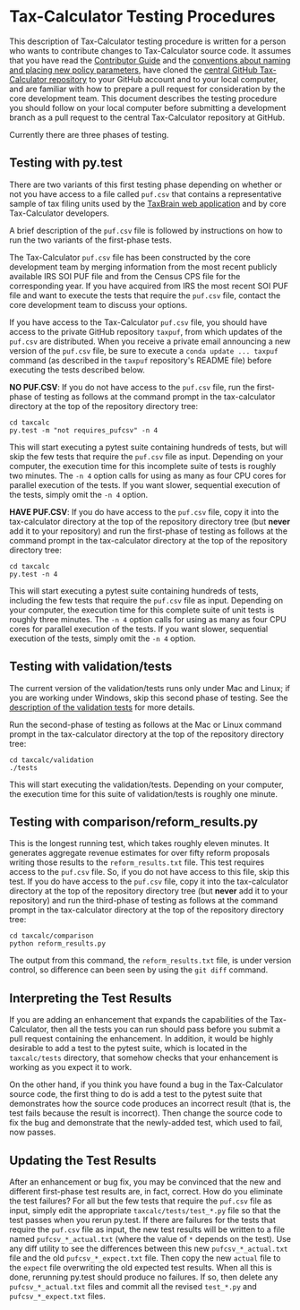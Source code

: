 Tax-Calculator Testing Procedures
=================================

This description of Tax-Calculator testing procedure is written for a
person who wants to contribute changes to Tax-Calculator source code.
It assumes that you have read the [Contributor
Guide](http://taxcalc.readthedocs.io/en/latest/contributor_guide.html)
and the [conventions about naming and placing new policy
parameters](http://taxcalc.readthedocs.io/en/latest/parameter_naming.html),
have cloned the [central GitHub Tax-Calculator
repository](https://github.com/open-source-economics/Tax-Calculator)
to your GitHub account and to your local computer, and are familiar
with how to prepare a pull request for consideration by the core
development team.  This document describes the testing procedure you
should follow on your local computer before submitting a development
branch as a pull request to the central Tax-Calculator repository at
GitHub.

Currently there are three phases of testing.

Testing with py.test
--------------------

There are two variants of this first testing phase depending on
whether or not you have access to a file called `puf.csv` that
contains a representative sample of tax filing units used by the
[TaxBrain web application](http://www.ospc.org/taxbrain) and by core
Tax-Calculator developers.

A brief description of the `puf.csv` file is followed by
instructions on how to run the two variants of the first-phase tests.

The Tax-Calculator `puf.csv` file has been constructed by the core
development team by merging information from the most recent publicly
available IRS SOI PUF file and from the Census CPS file for the
corresponding year.  If you have acquired from IRS the most recent SOI
PUF file and want to execute the tests that require the `puf.csv`
file, contact the core development team to discuss your options.

If you have access to the Tax-Calculator `puf.csv` file, you should
have access to the private GitHub repository `taxpuf`, from which
updates of the `puf.csv` are distributed.  When you receive a private
email announcing a new version of the `puf.csv` file, be sure to
execute a `conda update ... taxpuf` command (as described in the
`taxpuf` repository's README file) before executing the tests
described below.

**NO PUF.CSV**: If you do not have access to the `puf.csv` file, run
the first-phase of testing as follows at the command prompt in the
tax-calculator directory at the top of the repository directory tree:

```
cd taxcalc
py.test -m "not requires_pufcsv" -n 4
```

This will start executing a pytest suite containing hundreds of tests,
but will skip the few tests that require the `puf.csv` file as input.
Depending on your computer, the execution time for this incomplete
suite of tests is roughly two minutes.  The `-n 4` option calls for
using as many as four CPU cores for parallel execution of the tests.
If you want slower, sequential execution of the tests, simply omit
the `-n 4` option.

**HAVE PUF.CSV**: If you do have access to the `puf.csv` file, copy it
into the tax-calculator directory at the top of the repository
directory tree (but **never** add it to your repository) and run the
first-phase of testing as follows at the command prompt in the
tax-calculator directory at the top of the repository directory tree:

```
cd taxcalc
py.test -n 4
```

This will start executing a pytest suite containing hundreds of tests,
including the few tests that require the `puf.csv` file as input.
Depending on your computer, the execution time for this complete suite
of unit tests is roughly three minutes.  The `-n 4` option calls for
using as many as four CPU cores for parallel execution of the tests.
If you want slower, sequential execution of the tests, simply omit
the `-n 4` option.

Testing with validation/tests
-----------------------------

The current version of the validation/tests runs only under Mac and
Linux; if you are working under Windows, skip this second phase of
testing.  See the [description of the validation
tests](taxcalc/validation/README.md) for more details.

Run the second-phase of testing as follows at the Mac or Linux command
prompt in the tax-calculator directory at the top of the repository
directory tree:

```
cd taxcalc/validation
./tests
```

This will start executing the validation/tests.  Depending on your
computer, the execution time for this suite of validation/tests is
roughly one minute.

Testing with comparison/reform_results.py
-----------------------------------------

This is the longest running test, which takes roughly eleven minutes.
It generates aggregate revenue estimates for over fifty reform
proposals writing those results to the `reform_results.txt` file.
This test requires access to the `puf.csv` file.  So, if you do not
have access to this file, skip this test.  If you do have access to
the `puf.csv` file, copy it into the tax-calculator directory at the
top of the repository directory tree (but **never** add it to your
repository) and run the third-phase of testing as follows at the
command prompt in the tax-calculator directory at the top of the
repository directory tree:

```
cd taxcalc/comparison
python reform_results.py
```

The output from this command, the `reform_results.txt` file, is under
version control, so difference can been seen by using the `git diff`
command.

Interpreting the Test Results
-----------------------------

If you are adding an enhancement that expands the capabilities of the
Tax-Calculator, then all the tests you can run should pass before you
submit a pull request containing the enhancement.  In addition, it
would be highly desirable to add a test to the pytest suite, which is
located in the ```taxcalc/tests``` directory, that somehow checks that
your enhancement is working as you expect it to work.

On the other hand, if you think you have found a bug in the
Tax-Calculator source code, the first thing to do is add a test to the
pytest suite that demonstrates how the source code produces an
incorrect result (that is, the test fails because the result is
incorrect).  Then change the source code to fix the bug and
demonstrate that the newly-added test, which used to fail, now passes.

Updating the Test Results
-------------------------

After an enhancement or bug fix, you may be convinced that the new and
different first-phase test results are, in fact, correct.  How do you
eliminate the test failures?  For all but the few tests that require
the `puf.csv` file as input, simply edit the appropriate
`taxcalc/tests/test_*.py` file so that the test passes when you rerun
py.test.  If there are failures for the tests that require the
`puf.csv` file as input, the new test results will be written to a
file named `pufcsv_*_actual.txt` (where the value of `*` depends on
the test).  Use any diff utility to see the differences between this
new `pufcsv_*_actual.txt` file and the old `pufcsv_*_expect.txt` file.
Then copy the new `actual` file to the `expect` file overwriting the
old expected test results.  When all this is done, rerunning py.test
should produce no failures.  If so, then delete any
`pufcsv_*_actual.txt` files and commit all the revised `test_*.py` and
`pufcsv_*_expect.txt` files.
